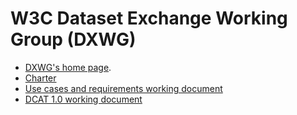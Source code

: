 # W3C Dataset Exchange Working Group (DXWG)

- [DXWG's home page](https://www.w3.org/2017/dxwg/).
- [Charter](https://www.w3.org/2017/dxwg/charter)
- [Use cases and requirements working document](https://w3c.github.io/dxwg/ucr/)
- [DCAT 1.0 working document](https://w3c.github.io/dxwg/dcat/)  
